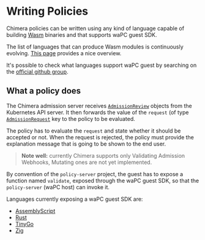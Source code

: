 # Writing Policies

Chimera policies can be written using any kind of language capable of building
[Wasm](https://webassembly.org/) binaries and that supports waPC guest SDK.

The list of languages that can produce Wasm modules is continuously evolving.
[This page](https://github.com/appcypher/awesome-wasm-langs) provides a
nice overview.

It's possible to check what languages support waPC guest by searching
on the [official github
group](https://github.com/wapc?q=guest&type=&language=).

## What a policy does

The Chimera admission server receives
[`AdmissionReview`](https://godoc.org/k8s.io/api/admission/v1#AdmissionReview)
objects from the Kubernetes API server. It then forwards the value of
the `request` (of type
[`AdmissionRequest`](https://godoc.org/k8s.io/api/admission/v1#AdmissionRequest)
key to the policy to be evaluated.

The policy has to evaluate the `request` and state whether it should be
accepted or not. When the request is rejected, the policy must provide the
explanation message that is going to be shown to the end user.

> **Note well:** currently Chimera supports only Validating Admission Webhooks,
> Mutating ones are not yet implemented.

By convention of the `policy-server` project, the guest has to expose
a function named `validate`, exposed through the waPC guest SDK, so
that the `policy-server` (waPC host) can invoke it.

Languages currently exposing a waPC guest SDK are:

- [AssemblyScript](https://github.com/wapc/as-guest)
- [Rust](https://github.com/wapc/wapc-guest-rust)
- [TinyGo](https://github.com/wapc/wapc-guest-tinygo)
- [Zig](https://github.com/wapc/wapc-guest-zig)
